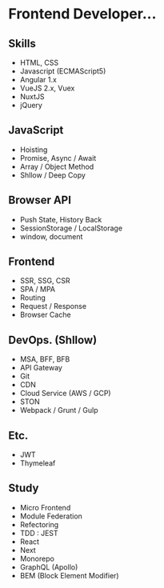 # Frontend Developer...

## Skills
- HTML, CSS
- Javascript (ECMAScript5)
- Angular 1.x
- VueJS 2.x, Vuex
- NuxtJS
- jQuery

## JavaScript
- Hoisting
- Promise, Async / Await
- Array / Object Method
- Shllow / Deep Copy

## Browser API
- Push State, History Back
- SessionStorage / LocalStorage
- window, document

## Frontend
- SSR, SSG, CSR
- SPA / MPA
- Routing
- Request / Response
- Browser Cache

## DevOps. (Shllow)
- MSA, BFF, BFB
- API Gateway
- Git
- CDN
- Cloud Service (AWS / GCP)
- STON
- Webpack / Grunt / Gulp

## Etc.
- JWT
- Thymeleaf

## Study
- Micro Frontend
- Module Federation
- Refectoring
- TDD : JEST
- React
- Next
- Monorepo
- GraphQL (Apollo)
- BEM (Block Element Modifier)
